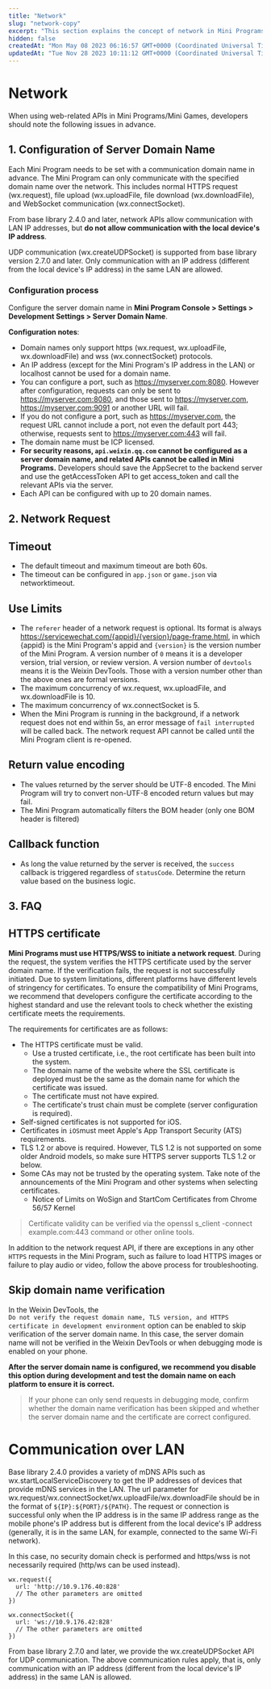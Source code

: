 ```yaml
---
title: "Network"
slug: "network-copy"
excerpt: "This section explains the concept of network in Mini Programs/Games."
hidden: false
createdAt: "Mon May 08 2023 06:16:57 GMT+0000 (Coordinated Universal Time)"
updatedAt: "Tue Nov 28 2023 10:11:12 GMT+0000 (Coordinated Universal Time)"
---
```

# Network

When using web-related APIs in Mini Programs/Mini Games, developers should note the following issues in advance.

## 1. Configuration of Server Domain Name

Each Mini Program needs to be set with a communication domain name in advance. The Mini Program can only communicate with the specified domain name over the network. This includes normal HTTPS request (wx.request), file upload (wx.uploadFile, file download (wx.downloadFile), and WebSocket communication (wx.connectSocket).

From base library 2.4.0 and later, network APIs allow communication with LAN IP addresses, but **do not allow communication with the local device's IP address**.

UDP communication (wx.createUDPSocket) is supported from base library version 2.7.0 and later. Only communication with an IP address (different from the local device's IP address) in the same LAN are allowed.

### Configuration process

Configure the server domain name in **Mini Program Console > Settings > Development Settings > Server Domain Name**. 

**Configuration notes**:

- Domain names only support https (wx.request, wx.uploadFile, wx.downloadFile) and wss (wx.connectSocket) protocols.
- An IP address (except for the Mini Program's IP address in the LAN) or localhost cannot be used for a domain name.
- You can configure a port, such as <https://myserver.com:8080>. However after configuration, requests can only be sent to <https://myserver.com:8080>, and those sent to <https://myserver.com>, <https://myserver.com:9091> or another URL will fail.
- If you do not configure a port, such as <https://myserver.com>, the request URL cannot include a port, not even the default port 443; otherwise, requests sent to <https://myserver.com:443> will fail.
- The domain name must be ICP licensed.
- **For security reasons, `api.weixin.qq.com` cannot be configured as a server domain name, and related APIs cannot be called in Mini Programs.** Developers should save the AppSecret to the backend server and use the getAccessToken API to get access_token and call the relevant APIs via the server.
- Each API can be configured with up to 20 domain names.

## 2. Network Request

## Timeout

- The default timeout and maximum timeout are both 60s.
- The timeout can be configured in `app.json` or `game.json` via networktimeout.

## Use Limits

- The `referer` header of a network request is optional. Its format is always <https://servicewechat.com/{appid}/{version}/page-frame.html>, in which {appid} is the Mini Program's appid and `{version}` is the version number of the Mini Program. A version number of `0` means it is a developer version, trial version, or review version. A version number of `devtools` means it is the Weixin DevTools. Those with a version number other than the above ones are formal versions.
- The maximum concurrency of wx.request, wx.uploadFile, and wx.downloadFile is 10.
- The maximum concurrency of wx.connectSocket is 5.
- When the Mini Program is running in the background, if a network request does not end within 5s, an error message of `fail interrupted` will be called back. The network request API cannot be called until the Mini Program client is re-opened.

## Return value encoding

- The values returned by the server should be UTF-8 encoded. The Mini Program will try to convert non-UTF-8 encoded return values but may fail.
- The Mini Program automatically filters the BOM header (only one BOM header is filtered)

## Callback function

- As long the value returned by the server is received, the `success` callback is triggered regardless of `statusCode`. Determine the return value based on the business logic.

## 3. FAQ

## HTTPS certificate

**Mini Programs must use HTTPS/WSS to initiate a network request**. During the request, the system verifies the HTTPS certificate used by the server domain name. If the verification fails, the request is not successfully initiated. Due to system limitations, different platforms have different levels of stringency for certificates. To ensure the compatibility of Mini Programs, we recommend that developers configure the certificate according to the highest standard and use the relevant tools to check whether the existing certificate meets the requirements.

The requirements for certificates are as follows:

- The HTTPS certificate must be valid.
  - Use a trusted certificate, i.e., the root certificate has been built into the system.
  - The domain name of the website where the SSL certificate is deployed must be the same as the domain name for which the certificate was issued.
  - The certificate must not have expired.
  - The certificate's trust chain must be complete (server configuration is required).
- Self-signed certificates is not supported for iOS.
- Certificates in `iOS`must meet Apple's App Transport Security (ATS) requirements.
- TLS 1.2 or above is required. However, TLS 1.2 is not supported on some older Android models, so make sure HTTPS server supports TLS 1.2 or below.
- Some CAs may not be trusted by the operating system. Take note of the announcements of the Mini Program and other systems when selecting certificates.
  - Notice of Limits on WoSign and StartCom Certificates from Chrome 56/57 Kernel

> Certificate validity can be verified via the openssl s_client -connect example.com:443 command or other online tools.

In addition to the network request API, if there are exceptions in any other `HTTPS` requests in the Mini Program, such as failure to load HTTPS images or failure to play audio or video, follow the above process for troubleshooting.

## Skip domain name verification

In the Weixin DevTools, the  
`Do not verify the request domain name, TLS version, and HTTPS certificate in development environment` option can be enabled to skip verification of the server domain name. In this case, the server domain name will not be verified in the Weixin DevTools or when debugging mode is enabled on your phone.

**After the server domain name is configured, we recommend you disable this option during development and test the domain name on each platform to ensure it is correct.**

> If your phone can only send requests in debugging mode, confirm whether the domain name verification has been skipped and whether the server domain name and the certificate are correct configured.

# Communication over LAN

Base library 2.4.0 provides a variety of mDNS APIs such as wx.startLocalServiceDiscovery to get the IP addresses of devices that provide mDNS services in the LAN. The url parameter for wx.request/wx.connectSocket/wx.uploadFile/wx.downloadFile should be in the format of `${IP}:${PORT}/${PATH}`. The request or connection is successful only when the IP address is in the same IP address range as the mobile phone's IP address but is different from the local device's IP address (generally, it is in the same LAN, for example, connected to the same Wi-Fi network).

In this case, no security domain check is performed and https/wss is not necessarily required (http/ws can be used instead).

```Text code
wx.request({
  url: 'http://10.9.176.40:828'
  // The other parameters are omitted
})

wx.connectSocket({
  url: 'ws://10.9.176.42:828'
  // The other parameters are omitted
})
```

From base library 2.7.0 and later, we provide the wx.createUDPSocket API for UDP communication. The above communication rules apply, that is, only communication with an IP address (different from the local device's IP address) in the same LAN is allowed.
